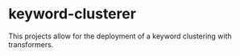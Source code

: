 # keyword-clusterer
This projects allow for the deployment of a keyword clustering with transformers.
